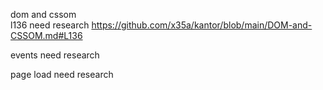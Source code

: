 dom and cssom  
l136 need research https://github.com/x35a/kantor/blob/main/DOM-and-CSSOM.md#L136  

events need research

page load need research